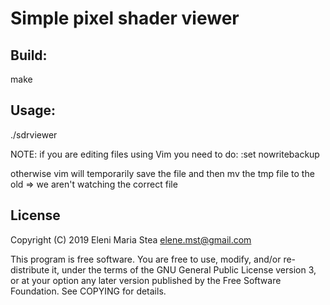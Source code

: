 Simple pixel shader viewer
==========================

Build:
------
make

Usage:
------
./sdrviewer <shader filename>

NOTE: if you are editing files using Vim you need to do:
:set nowritebackup

otherwise vim will temporarily save the file and then mv the
tmp file to the old => we aren't watching the correct file


License
-------
Copyright (C) 2019 Eleni Maria Stea <elene.mst@gmail.com>

This program is free software. You are free to use, modify, and/or re-distribute
it, under the terms of the GNU General Public License version 3, or at your
option any later version published by the Free Software Foundation. See COPYING
for details.
